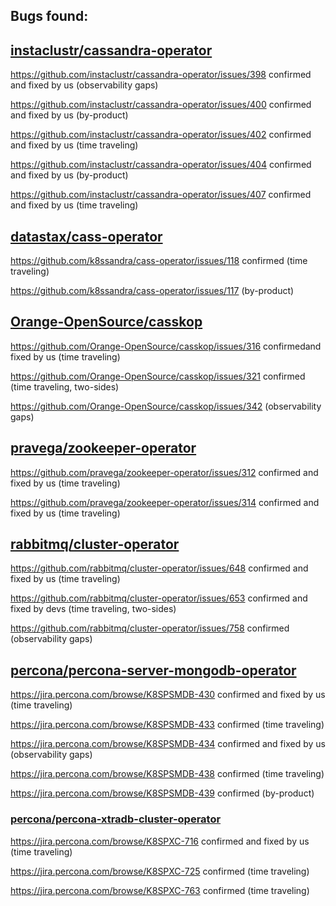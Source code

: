 ## Bugs found:
## [instaclustr/cassandra-operator](https://github.com/instaclustr/cassandra-operator)
https://github.com/instaclustr/cassandra-operator/issues/398 confirmed and fixed by us (observability gaps)

https://github.com/instaclustr/cassandra-operator/issues/400 confirmed and fixed by us (by-product)

https://github.com/instaclustr/cassandra-operator/issues/402 confirmed and fixed by us (time traveling)

https://github.com/instaclustr/cassandra-operator/issues/404 confirmed and fixed by us (by-product)

https://github.com/instaclustr/cassandra-operator/issues/407 confirmed and fixed by us (time traveling)

## [datastax/cass-operator](https://github.com/datastax/cass-operator)
https://github.com/k8ssandra/cass-operator/issues/118 confirmed (time traveling)
<!-- https://github.com/datastax/cass-operator/issues/412 confirmed (time traveling) -->

https://github.com/k8ssandra/cass-operator/issues/117 (by-product)
<!-- https://github.com/datastax/cass-operator/issues/417 (by-product) -->

## [Orange-OpenSource/casskop](https://github.com/Orange-OpenSource/casskop)
https://github.com/Orange-OpenSource/casskop/issues/316 confirmedand fixed by us (time traveling)

https://github.com/Orange-OpenSource/casskop/issues/321 confirmed (time traveling, two-sides)

https://github.com/Orange-OpenSource/casskop/issues/342 (observability gaps)

## [pravega/zookeeper-operator](https://github.com/pravega/zookeeper-operator)
https://github.com/pravega/zookeeper-operator/issues/312 confirmed and fixed by us (time traveling)

https://github.com/pravega/zookeeper-operator/issues/314 confirmed and fixed by us (time traveling)

## [rabbitmq/cluster-operator](https://github.com/rabbitmq/cluster-operator)
https://github.com/rabbitmq/cluster-operator/issues/648 confirmed and fixed by us (time traveling)

https://github.com/rabbitmq/cluster-operator/issues/653 confirmed and fixed by devs (time traveling, two-sides)

https://github.com/rabbitmq/cluster-operator/issues/758 confirmed (observability gaps)

## [percona/percona-server-mongodb-operator](https://github.com/percona/percona-server-mongodb-operator)
https://jira.percona.com/browse/K8SPSMDB-430 confirmed and fixed by us (time traveling)

https://jira.percona.com/browse/K8SPSMDB-433 confirmed (time traveling)

https://jira.percona.com/browse/K8SPSMDB-434 confirmed and fixed by us (observability gaps)

https://jira.percona.com/browse/K8SPSMDB-438 confirmed (time traveling)

https://jira.percona.com/browse/K8SPSMDB-439 confirmed (by-product)

### [percona/percona-xtradb-cluster-operator](https://github.com/percona/percona-xtradb-cluster-operator)
https://jira.percona.com/browse/K8SPXC-716 confirmed and fixed by us (time traveling)

https://jira.percona.com/browse/K8SPXC-725 confirmed (time traveling)

https://jira.percona.com/browse/K8SPXC-763 confirmed (time traveling)
